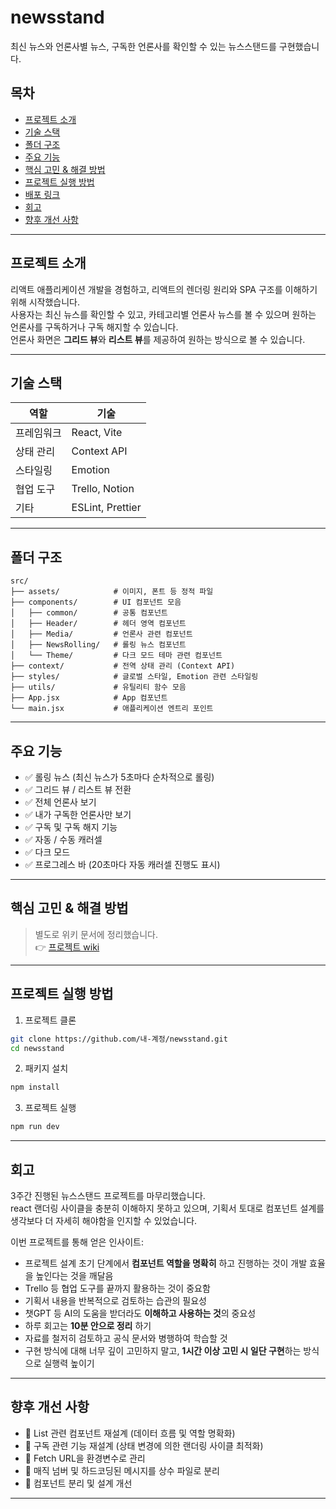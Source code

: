 
# newsstand

최신 뉴스와 언론사별 뉴스, 구독한 언론사를 확인할 수 있는 뉴스스탠드를 구현했습니다.

## 목차

- [프로젝트 소개](#프로젝트-소개)
- [기술 스택](#기술-스택)
- [폴더 구조](#폴더-구조)
- [주요 기능](#주요-기능)
- [핵심 고민 & 해결 방법](#핵심-고민--해결-방법)
- [프로젝트 실행 방법](#프로젝트-실행-방법)
- [배포 링크](#배포-링크)
- [회고](#회고)
- [향후 개선 사항](#향후-개선-사항)

---

## 프로젝트 소개

리액트 애플리케이션 개발을 경험하고, 리액트의 렌더링 원리와 SPA 구조를 이해하기 위해 시작했습니다.  
사용자는 최신 뉴스를 확인할 수 있고, 카테고리별 언론사 뉴스를 볼 수 있으며 원하는 언론사를 구독하거나 구독 해지할 수 있습니다.  
언론사 화면은 **그리드 뷰**와 **리스트 뷰**를 제공하여 원하는 방식으로 볼 수 있습니다.

---

## 기술 스택

| 역할 | 기술 |
|------|------|
| 프레임워크 | React, Vite |
| 상태 관리 | Context API |
| 스타일링 | Emotion |
| 협업 도구 | Trello, Notion |
| 기타 | ESLint, Prettier |

---

## 폴더 구조

```
src/
├── assets/            # 이미지, 폰트 등 정적 파일
├── components/        # UI 컴포넌트 모음
│   ├── common/        # 공통 컴포넌트
│   ├── Header/        # 헤더 영역 컴포넌트
│   ├── Media/         # 언론사 관련 컴포넌트
│   ├── NewsRolling/   # 롤링 뉴스 컴포넌트
│   └── Theme/         # 다크 모드 테마 관련 컴포넌트
├── context/           # 전역 상태 관리 (Context API)
├── styles/            # 글로벌 스타일, Emotion 관련 스타일링
├── utils/             # 유틸리티 함수 모음
├── App.jsx            # App 컴포넌트
└── main.jsx           # 애플리케이션 엔트리 포인트
```

---

## 주요 기능

- ✅ 롤링 뉴스 (최신 뉴스가 5초마다 순차적으로 롤링)
- ✅ 그리드 뷰 / 리스트 뷰 전환
- ✅ 전체 언론사 보기
- ✅ 내가 구독한 언론사만 보기
- ✅ 구독 및 구독 해지 기능
- ✅ 자동 / 수동 캐러셀
- ✅ 다크 모드
- ✅ 프로그레스 바 (20초마다 자동 캐러셀 진행도 표시)

---

## 핵심 고민 & 해결 방법

> 별도로 위키 문서에 정리했습니다.  
> 👉 [프로젝트 wiki](https://github.com/wan0514/FE-newsstand/wiki)

---

## 프로젝트 실행 방법

1. 프로젝트 클론
```bash
git clone https://github.com/내-계정/newsstand.git
cd newsstand
```

2. 패키지 설치
```bash
npm install
```

3. 프로젝트 실행
```bash
npm run dev
```

---

## 회고

3주간 진행된 뉴스스탠드 프로젝트를 마무리했습니다.  
react 랜더링 사이클을 충분히 이해하지 못하고 있으며, 기획서 토대로 컴포넌트 설계를 생각보다 더 자세히 해야함을 인지할 수 있었습니다.

이번 프로젝트를 통해 얻은 인사이트:
- 프로젝트 설계 초기 단계에서 **컴포넌트 역할을 명확히** 하고 진행하는 것이 개발 효율을 높인다는 것을 깨달음
- Trello 등 협업 도구를 끝까지 활용하는 것이 중요함
- 기획서 내용을 반복적으로 검토하는 습관의 필요성
- 챗GPT 등 AI의 도움을 받더라도 **이해하고 사용하는 것**의 중요성
- 하루 회고는 **10분 안으로 정리** 하기
- 자료를 철저히 검토하고 공식 문서와 병행하여 학습할 것
- 구현 방식에 대해 너무 깊이 고민하지 말고, **1시간 이상 고민 시 일단 구현**하는 방식으로 실행력 높이기

---

## 향후 개선 사항

- 📌 List 관련 컴포넌트 재설계 (데이터 흐름 및 역할 명확화)
- 📌 구독 관련 기능 재설계 (상태 변경에 의한 랜더링 사이클 최적화)
- 📌 Fetch URL을 환경변수로 관리
- 📌 매직 넘버 및 하드코딩된 메시지를 상수 파일로 분리
- 📌 컴포넌트 분리 및 설계 개선

---
